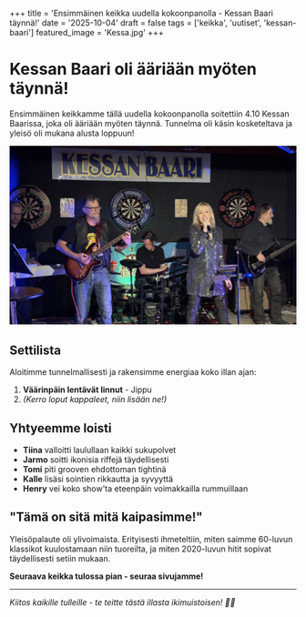 +++
title = 'Ensimmäinen keikka uudella kokoonpanolla - Kessan Baari täynnä!'
date = '2025-10-04'
draft = false
tags = ['keikka', 'uutiset', 'kessan-baari']
featured_image = 'Kessa.jpg'
+++

# Kessan Baari oli ääriään myöten täynnä!

Ensimmäinen keikkamme tällä uudella kokoonpanolla soitettiin 4.10 Kessan Baarissa, joka oli ääriään myöten täynnä. Tunnelma oli käsin kosketeltava ja yleisö oli mukana alusta loppuun!

![Icetribe esiintyy Kessan Baarissa täydelle salille](/images/Kessa.jpg)

## Settilista

Aloitimme tunnelmallisesti ja rakensimme energiaa koko illan ajan:

1. **Väärinpäin lentävät linnut** - Jippu
2. *(Kerro loput kappaleet, niin lisään ne!)*

## Yhtyeemme loisti

- **Tiina** valloitti laulullaan kaikki sukupolvet
- **Jarmo** soitti ikonisia riffejä täydellisesti  
- **Tomi** piti grooven ehdottoman tightinä
- **Kalle** lisäsi sointien rikkautta ja syvyyttä
- **Henry** vei koko show'ta eteenpäin voimakkailla rummuillaan

## "Tämä on sitä mitä kaipasimme!"

Yleisöpalaute oli ylivoimaista. Erityisesti ihmeteltiin, miten saimme 60-luvun klassikot kuulostamaan niin tuoreilta, ja miten 2020-luvun hitit sopivat täydellisesti setiin mukaan.

**Seuraava keikka tulossa pian - seuraa sivujamme!**

---

*Kiitos kaikille tulleille - te teitte tästä illasta ikimuistoisen! 🎸🎤*